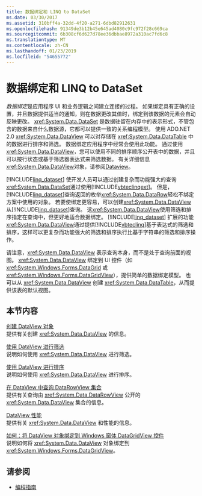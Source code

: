 ```yaml
---
title: 数据绑定和 LINQ to DataSet
ms.date: 03/30/2017
ms.assetid: 310bff4a-32dd-4f20-a271-6dbd82912631
ms.openlocfilehash: 91349de3b12b45e645ad4080c9fc972f28c669ca
ms.sourcegitcommit: 6b308cf6d627d78ee36dbbae8972a310ac7fd6c8
ms.translationtype: MT
ms.contentlocale: zh-CN
ms.lasthandoff: 01/23/2019
ms.locfileid: "54655772"
---
```

# <a name="data-binding-and-linq-to-dataset"></a>数据绑定和 LINQ to DataSet
*数据绑定*是应用程序 UI 和业务逻辑之间建立连接的过程。 如果绑定具有正确的设置，并且数据提供适当的通知，则在数据更改其值时，绑定到该数据的元素会自动反映更改。 <xref:System.Data.DataSet> 是数据驻留在内存中的表示形式，不管包含的数据来自什么数据源，它都可以提供一致的关系编程模型。 使用 ADO.NET 2.0 <xref:System.Data.DataView> 可以对存储在 <xref:System.Data.DataTable> 中的数据进行排序和筛选。 数据绑定应用程序中经常会使用此功能。 通过使用 <xref:System.Data.DataView>，您可以使用不同的排序顺序公开表中的数据，并且可以按行状态或基于筛选器表达式来筛选数据。 有关详细信息<xref:System.Data.DataView>对象，请参阅[Dataview](../../../../docs/framework/data/adonet/dataset-datatable-dataview/dataviews.md)。  
  
 [!INCLUDE[linq_dataset](../../../../includes/linq-dataset-md.md)] 使开发人员可以通过创建复杂而功能强大的查询<xref:System.Data.DataSet>通过使用[!INCLUDE[vbteclinqext](../../../../includes/vbteclinqext-md.md)]。 但是，[!INCLUDE[linq_dataset](../../../../includes/linq-dataset-md.md)]查询返回的枚举<xref:System.Data.DataRow>轻松不绑定方案中使用的对象。 若要使绑定更容易，可以创建<xref:System.Data.DataView>从[!INCLUDE[linq_dataset](../../../../includes/linq-dataset-md.md)]查询。 这<xref:System.Data.DataView>使用筛选和排序指定在查询中，但更好地适合数据绑定。 [!INCLUDE[linq_dataset](../../../../includes/linq-dataset-md.md)] 扩展的功能<xref:System.Data.DataView>通过提供[!INCLUDE[vbteclinq](../../../../includes/vbteclinq-md.md)]基于表达式的筛选和排序，这样可以更复杂而功能强大的筛选和排序执行比基于字符串的筛选和排序操作。  
  
 请注意，<xref:System.Data.DataView> 表示查询本身，而不是处于查询前面的视图。 <xref:System.Data.DataView> 绑定到 UI 控件（如 <xref:System.Windows.Forms.DataGrid> 或 <xref:System.Windows.Forms.DataGridView>），提供简单的数据绑定模型。 也可以从 <xref:System.Data.DataView> 创建 <xref:System.Data.DataTable>，从而提供该表的默认视图。  
  
## <a name="in-this-section"></a>本节内容  
 [创建 DataView 对象](../../../../docs/framework/data/adonet/creating-a-dataview-object-linq-to-dataset.md)  
 提供有关创建 <xref:System.Data.DataView> 的信息。  
  
 [使用 DataView 进行筛选](../../../../docs/framework/data/adonet/filtering-with-dataview-linq-to-dataset.md)  
 说明如何使用 <xref:System.Data.DataView> 进行筛选。  
  
 [使用 DataView 进行排序](../../../../docs/framework/data/adonet/sorting-with-dataview-linq-to-dataset.md)  
 说明如何使用 <xref:System.Data.DataView> 进行排序。  
  
 [在 DataView 中查询 DataRowView 集合](../../../../docs/framework/data/adonet/querying-the-datarowview-collection-in-a-dataview.md)  
 提供有关查询由 <xref:System.Data.DataRowView> 公开的 <xref:System.Data.DataView> 集合的信息。  
  
 [DataView 性能](../../../../docs/framework/data/adonet/dataview-performance.md)  
 提供有关 <xref:System.Data.DataView> 和性能的信息。  
  
 [如何：将 DataView 对象绑定到 Windows 窗体 DataGridView 控件](../../../../docs/framework/data/adonet/how-to-bind-a-dataview-object-to-a-winforms-datagridview-control.md)  
 说明如何将 <xref:System.Data.DataView> 对象绑定到 <xref:System.Windows.Forms.DataGridView>。  
  
## <a name="see-also"></a>请参阅
- [编程指南](../../../../docs/framework/data/adonet/programming-guide-linq-to-dataset.md)
